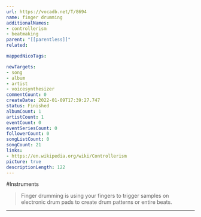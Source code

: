 ```yaml
---
url: https://vocadb.net/T/8694
name: finger drumming
additionalNames: 
- controllerism
- beatmaking
parent: "[[parentless]]"
related:

mappedNicoTags:

newTargets:
- song
- album
- artist
- voicesynthesizer
commentCount: 0
createDate: 2022-01-09T17:39:27.747
status: Finished
albumCount: 1
artistCount: 1
eventCount: 0
eventSeriesCount: 0
followerCount: 0
songListCount: 0
songCount: 21
links: 
- https://en.wikipedia.org/wiki/Controllerism
picture: true
descriptionLength: 122
---
```


#Instruments

>Finger drumming is using your fingers to trigger samples on electronic drum pads to create drum patterns or entire beats.

---

